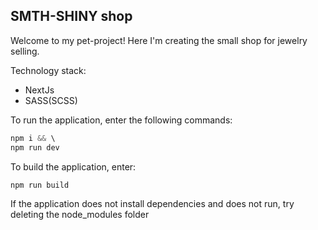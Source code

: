 ## SMTH-SHINY shop

Welcome to my pet-project! Here I'm creating the small shop for jewelry selling.

Technology stack:

- NextJs
- SASS(SCSS)

To run the application, enter the following commands:

```js
npm i && \
npm run dev
```

To build the application, enter:

```js
npm run build
```

If the application does not install dependencies and does not run, try deleting the node_modules folder
